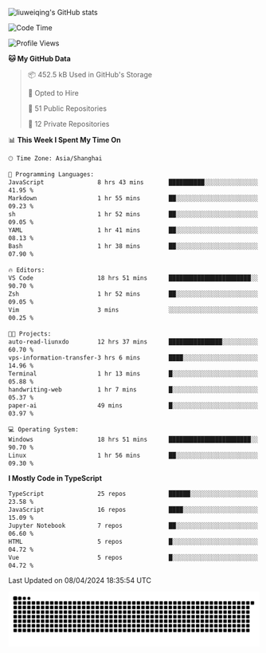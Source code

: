 ![liuweiqing's GitHub stats](https://github-readme-stats.vercel.app/api?username=14790897&show_icons=true&locale=cn&include_all_commits=true&count_private=true)

<!--START_SECTION:waka-->
![Code Time](http://img.shields.io/badge/Code%20Time-947%20hrs%2019%20mins-blue)

![Profile Views](http://img.shields.io/badge/Profile%20Views-25-blue)

**🐱 My GitHub Data** 

> 📦 452.5 kB Used in GitHub's Storage 
 > 
> 💼 Opted to Hire
 > 
> 📜 51 Public Repositories 
 > 
> 🔑 12 Private Repositories 
 > 
📊 **This Week I Spent My Time On** 

```text
🕑︎ Time Zone: Asia/Shanghai

💬 Programming Languages: 
JavaScript               8 hrs 43 mins       ██████████░░░░░░░░░░░░░░░   41.95 % 
Markdown                 1 hr 55 mins        ██░░░░░░░░░░░░░░░░░░░░░░░   09.23 % 
sh                       1 hr 52 mins        ██░░░░░░░░░░░░░░░░░░░░░░░   09.05 % 
YAML                     1 hr 41 mins        ██░░░░░░░░░░░░░░░░░░░░░░░   08.13 % 
Bash                     1 hr 38 mins        ██░░░░░░░░░░░░░░░░░░░░░░░   07.90 % 

🔥 Editors: 
VS Code                  18 hrs 51 mins      ███████████████████████░░   90.70 % 
Zsh                      1 hr 52 mins        ██░░░░░░░░░░░░░░░░░░░░░░░   09.05 % 
Vim                      3 mins              ░░░░░░░░░░░░░░░░░░░░░░░░░   00.25 % 

🐱‍💻 Projects: 
auto-read-liunxdo        12 hrs 37 mins      ███████████████░░░░░░░░░░   60.70 % 
vps-information-transfer-3 hrs 6 mins        ████░░░░░░░░░░░░░░░░░░░░░   14.96 % 
Terminal                 1 hr 13 mins        █░░░░░░░░░░░░░░░░░░░░░░░░   05.88 % 
handwriting-web          1 hr 7 mins         █░░░░░░░░░░░░░░░░░░░░░░░░   05.37 % 
paper-ai                 49 mins             █░░░░░░░░░░░░░░░░░░░░░░░░   03.97 % 

💻 Operating System: 
Windows                  18 hrs 51 mins      ███████████████████████░░   90.70 % 
Linux                    1 hr 56 mins        ██░░░░░░░░░░░░░░░░░░░░░░░   09.30 % 
```

**I Mostly Code in TypeScript** 

```text
TypeScript               25 repos            ██████░░░░░░░░░░░░░░░░░░░   23.58 % 
JavaScript               16 repos            ████░░░░░░░░░░░░░░░░░░░░░   15.09 % 
Jupyter Notebook         7 repos             ██░░░░░░░░░░░░░░░░░░░░░░░   06.60 % 
HTML                     5 repos             █░░░░░░░░░░░░░░░░░░░░░░░░   04.72 % 
Vue                      5 repos             █░░░░░░░░░░░░░░░░░░░░░░░░   04.72 % 
```




 Last Updated on 08/04/2024 18:35:54 UTC
<!--END_SECTION:waka-->

<picture>
  <source media="(prefers-color-scheme: dark)" srcset="https://raw.githubusercontent.com/14790897/14790897/output/github-contribution-grid-snake-dark.svg" />
  <source media="(prefers-color-scheme: light)" srcset="https://raw.githubusercontent.com/14790897/14790897/output/github-contribution-grid-snake.svg" />
  <img alt="github-snake" src="https://raw.githubusercontent.com/14790897/14790897/output/github-contribution-grid-snake.svg" />
</picture>
